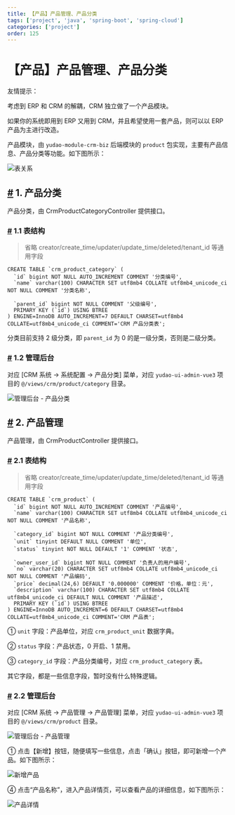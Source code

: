```yaml
---
title: 【产品】产品管理、产品分类
tags: ['project', 'java', 'spring-boot', 'spring-cloud']
categories: ['project']
order: 125
---
```

# 【产品】产品管理、产品分类

友情提示：

 考虑到 ERP 和 CRM 的解耦，CRM 独立做了一个产品模块。

 如果你的系统即用到 ERP 又用到 CRM，并且希望使用一套产品，则可以以 ERP 产品为主进行改造。

 产品模块，由 `yudao-module-crm-biz` 后端模块的 `product` 包实现，主要有产品信息、产品分类等功能。如下图所示：

 ![表关系](https://doc.iocoder.cn/img/CRM%E6%89%8B%E5%86%8C/%E4%BA%A7%E5%93%81/%E8%A1%A8%E5%85%B3%E7%B3%BB.png)

 ## [#](#_1-产品分类) 1. 产品分类

 产品分类，由 CrmProductCategoryController 提供接口。

 ### [#](#_1-1-表结构) 1.1 表结构

 
> 省略 creator/create\_time/updater/update\_time/deleted/tenant\_id 等通用字段

 
```
CREATE TABLE `crm_product_category` (
  `id` bigint NOT NULL AUTO_INCREMENT COMMENT '分类编号',
  `name` varchar(100) CHARACTER SET utf8mb4 COLLATE utf8mb4_unicode_ci NOT NULL COMMENT '分类名称',
  
  `parent_id` bigint NOT NULL COMMENT '父级编号',
  PRIMARY KEY (`id`) USING BTREE
) ENGINE=InnoDB AUTO_INCREMENT=7 DEFAULT CHARSET=utf8mb4 COLLATE=utf8mb4_unicode_ci COMMENT='CRM 产品分类表';

```
分类目前支持 2 级分类，即 `parent_id` 为 0 的是一级分类，否则是二级分类。

 ### [#](#_1-2-管理后台) 1.2 管理后台

 对应 [CRM 系统 -> 系统配置 -> 产品分类] 菜单，对应 `yudao-ui-admin-vue3` 项目的 `@/views/crm/product/category` 目录。

 ![管理后台 - 产品分类](https://doc.iocoder.cn/img/CRM%E6%89%8B%E5%86%8C/%E4%BA%A7%E5%93%81/%E4%BA%A7%E5%93%81%E5%88%86%E7%B1%BB.png)

 ## [#](#_2-产品管理) 2. 产品管理

 产品管理，由 CrmProductController 提供接口。

 ### [#](#_2-1-表结构) 2.1 表结构

 
> 省略 creator/create\_time/updater/update\_time/deleted/tenant\_id 等通用字段

 
```
CREATE TABLE `crm_product` (
  `id` bigint NOT NULL AUTO_INCREMENT COMMENT '产品编号',
  `name` varchar(100) CHARACTER SET utf8mb4 COLLATE utf8mb4_unicode_ci NOT NULL COMMENT '产品名称',
  
  `category_id` bigint NOT NULL COMMENT '产品分类编号',
  `unit` tinyint DEFAULT NULL COMMENT '单位',
  `status` tinyint NOT NULL DEFAULT '1' COMMENT '状态',

  `owner_user_id` bigint NOT NULL COMMENT '负责人的用户编号',  
  `no` varchar(20) CHARACTER SET utf8mb4 COLLATE utf8mb4_unicode_ci NOT NULL COMMENT '产品编码',
  `price` decimal(24,6) DEFAULT '0.000000' COMMENT '价格，单位：元',
  `description` varchar(100) CHARACTER SET utf8mb4 COLLATE utf8mb4_unicode_ci DEFAULT NULL COMMENT '产品描述',
  PRIMARY KEY (`id`) USING BTREE
) ENGINE=InnoDB AUTO_INCREMENT=6 DEFAULT CHARSET=utf8mb4 COLLATE=utf8mb4_unicode_ci COMMENT='CRM 产品表';

```
① `unit` 字段：产品单位，对应 `crm_product_unit` 数据字典。

 ② `status` 字段：产品状态，0 开启、1 禁用。

 ③ `category_id` 字段：产品分类编号，对应 `crm_product_category` 表。

 其它字段，都是一些信息字段，暂时没有什么特殊逻辑。

 ### [#](#_2-2-管理后台) 2.2 管理后台

 对应 [CRM 系统 -> 产品管理 -> 产品管理] 菜单，对应 `yudao-ui-admin-vue3` 项目的 `@/views/crm/product` 目录。

 ![管理后台 - 产品管理](https://doc.iocoder.cn/img/CRM%E6%89%8B%E5%86%8C/%E4%BA%A7%E5%93%81/%E4%BA%A7%E5%93%81%E7%AE%A1%E7%90%86.png)

 ① 点击【新增】按钮，随便填写一些信息，点击「确认」按钮，即可新增一个产品。如下图所示：

 ![新增产品](https://doc.iocoder.cn/img/CRM%E6%89%8B%E5%86%8C/%E4%BA%A7%E5%93%81/%E4%BA%A7%E5%93%81%E6%96%B0%E5%A2%9E.png)

 ④ 点击“产品名称”，进入产品详情页，可以查看产品的详细信息，如下图所示：

 ![产品详情](https://doc.iocoder.cn/img/CRM%E6%89%8B%E5%86%8C/%E4%BA%A7%E5%93%81/%E4%BA%A7%E5%93%81%E8%AF%A6%E6%83%85.png)

